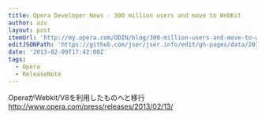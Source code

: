 ```yaml
---
title: Opera Developer News - 300 million users and move to WebKit
author: azu
layout: post
itemUrl: 'http://my.opera.com/ODIN/blog/300-million-users-and-move-to-webkit'
editJSONPath: 'https://github.com/jser/jser.info/edit/gh-pages/data/2013/02/index.json'
date: '2013-02-09T17:42:00Z'
tags:
  - Opera
  - ReleaseNote
---
```

OperaがWebkit/V8を利用したものへと移行
http://www.opera.com/press/releases/2013/02/13/
